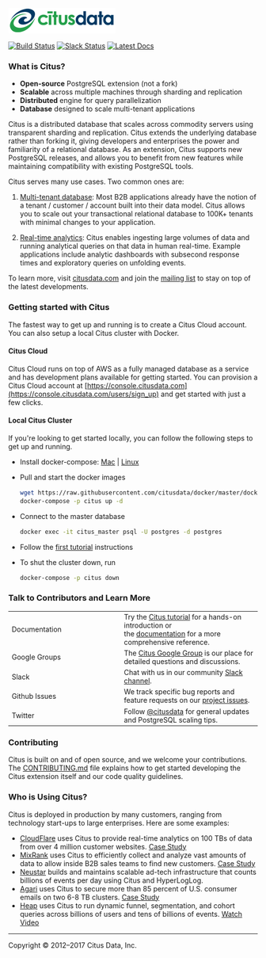 ![Citus Banner](/github-banner.png)

[![Build Status](https://travis-ci.org/citusdata/citus.svg?branch=master)](https://travis-ci.org/citusdata/citus)
[![Slack Status](http://slack.citusdata.com/badge.svg)](https://slack.citusdata.com)
[![Latest Docs](https://img.shields.io/badge/docs-latest-brightgreen.svg)](https://docs.citusdata.com/)

### What is Citus?

* **Open-source** PostgreSQL extension (not a fork)
* **Scalable** across multiple machines through sharding and replication
* **Distributed** engine for query parallelization
* **Database** designed to scale multi-tenant applications

Citus is a distributed database that scales across commodity servers using transparent
sharding and replication. Citus extends the underlying database rather than forking it,
giving developers and enterprises the power and familiarity of a relational database. As
an extension, Citus supports new PostgreSQL releases, and allows you to benefit from new
features while maintaining compatibility with existing PostgreSQL tools.

Citus serves many use cases. Two common ones are:

1. [Multi-tenant database](https://www.citusdata.com/blog/2016/10/03/designing-your-saas-database-for-high-scalability):
Most B2B applications already have the notion of a tenant /
customer / account built into their data model. Citus allows you to scale out your
transactional relational database to 100K+ tenants with minimal changes to your
application.

2. [Real-time analytics](https://www.citusdata.com/blog/2017/01/27/getting-started-with-github-events-data):
Citus enables ingesting large volumes of data and running
analytical queries on that data in human real-time. Example applications include analytic
dashboards with subsecond response times and exploratory queries on unfolding events.

To learn more, visit [citusdata.com](https://www.citusdata.com) and join
the [mailing list](https://groups.google.com/forum/#!forum/citus-users) to
stay on top of the latest developments.

### Getting started with Citus

The fastest way to get up and running is to create a Citus Cloud account. You can also setup a local Citus cluster with Docker.

#### Citus Cloud

Citus Cloud runs on top of AWS as a fully managed database as a service and has development plans available for getting started. You can provision a Citus Cloud account at [https://console.citusdata.com](https://console.citusdata.com/users/sign_up) and get started with just a few clicks.

#### Local Citus Cluster

If you're looking to get started locally, you can follow the following steps to get up and running.

* Install docker-compose: [Mac][mac_install] | [Linux][linux_install]

* Pull and start the docker images
  ```bash
  wget https://raw.githubusercontent.com/citusdata/docker/master/docker-compose.yml
  docker-compose -p citus up -d
  ```

* Connect to the master database
  ```bash
  docker exec -it citus_master psql -U postgres -d postgres
  ```

* Follow the [first tutorial][tutorial] instructions
* To shut the cluster down, run

  ```bash
  docker-compose -p citus down
  ```

### Talk to Contributors and Learn More

<table class="tg">
<col width="45%">
<col width="65%">
<tr>
  <td>Documentation</td>
  <td>Try the <a
  href="https://docs.citusdata.com/en/v6.1/tutorials/tut-hash-distribution.html">Citus
  tutorial</a> for a hands-on introduction or <br/>the <a
  href="https://docs.citusdata.com">documentation</a> for
  a more comprehensive reference.</td>
</tr>
<tr>
  <td>Google Groups</td>
  <td>The <a
  href="https://groups.google.com/forum/#!forum/citus-users">Citus Google
  Group</a> is our place for detailed questions and discussions.</td>
</tr>
<tr>
  <td>Slack</td>
  <td>Chat with us in our community <a
  href="https://slack.citusdata.com">Slack channel</a>.</td>
</tr>
<tr>
  <td>Github Issues</td>
  <td>We track specific bug reports and feature requests on our <a
  href="https://github.com/citusdata/citus/issues">project
  issues</a>.</td>
</tr>
<tr>
  <td>Twitter</td>
  <td>Follow <a href="https://twitter.com/citusdata">@citusdata</a>
  for general updates and PostgreSQL scaling tips.</td>
</tr>
</table>

### Contributing

Citus is built on and of open source, and we welcome your contributions.
The [CONTRIBUTING.md](CONTRIBUTING.md) file explains how to get started
developing the Citus extension itself and our code quality guidelines.

### Who is Using Citus?

Citus is deployed in production by many customers, ranging from
technology start-ups to large enterprises. Here are some examples:

* [CloudFlare](https://www.cloudflare.com/) uses Citus to provide
real-time analytics on 100 TBs of data from over 4 million customer
websites. [Case
Study](https://blog.cloudflare.com/scaling-out-postgresql-for-cloudflare-analytics-using-citusdb/)
* [MixRank](https://mixrank.com/) uses Citus to efficiently collect
and analyze vast amounts of data to allow inside B2B sales teams
to find new customers. [Case
Study](https://www.citusdata.com/solutions/case-studies/mixrank-case-study)
* [Neustar](https://www.neustar.biz/) builds and maintains scalable
ad-tech infrastructure that counts billions of events per day using
Citus and HyperLogLog.
* [Agari](https://www.agari.com/) uses Citus to secure more than
85 percent of U.S. consumer emails on two 6-8 TB clusters. [Case
Study](https://www.citusdata.com/solutions/case-studies/agari-case-study)
* [Heap](https://heapanalytics.com/) uses Citus to run dynamic
funnel, segmentation, and cohort queries across billions of users
and tens of billions of events. [Watch
Video](https://www.youtube.com/watch?v=NVl9_6J1G60&list=PLixnExCn6lRpP10ZlpJwx6AuU3XIgNWpL)

___

Copyright © 2012–2017 Citus Data, Inc.

[faq]: https://www.citusdata.com/frequently-asked-questions
[linux_install]: https://www.digitalocean.com/community/tutorials/how-to-install-and-use-docker-compose-on-ubuntu-14-04
[mac_install]: https://www.docker.com/products/docker-toolbox
[tutorial]: https://docs.citusdata.com/en/v6.1/tutorials/tut-hash-distribution.html
